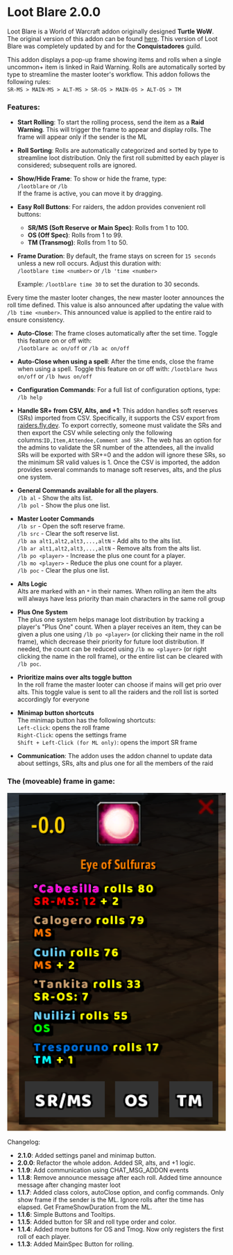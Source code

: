# Loot Blare 2.0.0

Loot Blare is a World of Warcraft addon originally designed **Turtle WoW**. The original version of this addon can be found [here](https://github.com/MarcelineVQ/LootBlare). This version of Loot Blare was completely updated by and for the **Conquistadores** guild.

This addon displays a pop-up frame showing items and rolls when a single uncommon+ item is linked in Raid Warning. Rolls are automatically sorted by type to streamline the master looter's workflow. This addon follows the following rules:  
`SR-MS > MAIN-MS > ALT-MS > SR-OS > MAIN-OS > ALT-OS > TM`

### Features:

- **Start Rolling**: To start the rolling process, send the item as a **Raid Warning**. This will trigger the frame to appear and display rolls. The frame will appear only if the sender is the ML

- **Roll Sorting**: Rolls are automatically categorized and sorted by type to streamline loot distribution. Only the first roll submitted by each player is considered; subsequent rolls are ignored.

- **Show/Hide Frame**: To show or hide the frame, type:  
  `/lootblare` or `/lb`  
  If the frame is active, you can move it by dragging.

- **Easy Roll Buttons**: For raiders, the addon provides convenient roll buttons:

  - **SR/MS (Soft Reserve or Main Spec)**: Rolls from 1 to 100.
  - **OS (Off Spec)**: Rolls from 1 to 99.
  - **TM (Transmog)**: Rolls from 1 to 50.

- **Frame Duration**: By default, the frame stays on screen for `15 seconds` unless a new roll occurs. Adjust this duration with:  
  `/lootblare time <number>` or `/lb 'time <number>`

  Example: `/lootblare time 30` to set the duration to 30 seconds.

Every time the master looter changes, the new master looter announces the roll time defined. This value is also announced after updating the value with `/lb time <number>`. This announced value is applied to the entire raid to ensure consistency.

- **Auto-Close**: The frame closes automatically after the set time. Toggle this feature on or off with:  
  `/lootblare ac on/off` or `/lb ac on/off`

- **Auto-Close when using a spell**: After the time ends, close the frame when using a spell. Toggle this feature on or off with:
  `/lootblare hwus on/off` or `/lb hwus on/off`


- **Configuration Commands**: For a full list of configuration options, type:  
  `/lb help`

- **Handle SR+ from CSV, Alts, and +1**:
This addon handles soft reserves (SRs) imported from CSV. Specifically, it supports the CSV export from [raiders.fly.dev](https://raidres.fly.dev/). To export correctly, someone must validate the SRs and then export the CSV while selecting only the following columns:`ID,Item,Attendee,Comment and SR+`. The web has an option for the admins to validate the SR number of the attendees, all the invalid SRs will be exported with SR+=0 and the addon will ignore these SRs, so the minimum SR valid values is 1. 
Once the CSV is imported, the addon provides several commands to manage soft reserves, alts, and the plus one system.

- **General Commands available for all the players**.  
`/lb al` - Show the alts list.  
`/lb pol` - Show the plus one list.

- **Master Looter Commands**  
`/lb sr` - Open the soft reserve frame.  
`/lb src` - Clear the soft reserve list.  
`/lb aa alt1,alt2,alt3,...,altN` - Add alts to the alts list.  
`/lb ar alt1,alt2,alt3,...,altN` - Remove alts from the alts list.  
`/lb po <player>` - Increase the plus one count for a player.  
`/lb mo <player>` - Reduce the plus one count for a player.  
`/lb poc` - Clear the plus one list.  

- **Alts Logic**  
Alts are marked with an `*` in their names. When rolling an item the alts will always have less priority than main characters in the same roll group

- **Plus One System**  
The plus one system helps manage loot distribution by tracking a player's "Plus One" count. When a player receives an item, they can be given a plus one using `/lb po <player>` (or clicking their name in the roll frame), which decrease their priority for future loot distribution. If needed, the count can be reduced using `/lb mo <player>` (or right clicking the name in the roll frame), or the entire list can be cleared with `/lb poc`.

- **Prioritize mains over alts toggle button**  
In the roll frame the master looter can choose if mains will get prio over alts. This toggle value is sent to all the raiders and the roll list is sorted accordingly for everyone

- **Minimap button shortcuts**  
The minimap button has the following shortcuts:  
`Left-click`: opens the roll frame  
`Right-Click`: opens the settings frame  
`Shift + Left-Click (for ML only)`: opens the import SR frame

- **Communication**: The addon uses the addon channel to update data about settings, SRs, alts and plus one for all the members of the raid  

### The (moveable) frame in game:

![LootBlare Frame](./assets/lootblareframe.png)

Changelog:
- **2.1.0**: Added settings panel and minimap button.
- **2.0.0**: Refactor the whole addon. Added SR, alts, and +1 logic.
- **1.1.9**: Add communication using CHAT_MSG_ADDON events
- **1.1.8**: Remove announce message after each roll. Added time announce message after changing master loot
- **1.1.7**: Added class colors, autoClose option, and config commands. Only show frame if the sender is the ML. Ignore rolls after the time has elapsed. Get FrameShowDuration from the ML.
- **1.1.6**: Simple Buttons and Tooltips.
- **1.1.5**: Added button for SR and roll type order and color.
- **1.1.4**: Added more buttons for OS and Tmog. Now only registers the first roll of each player.
- **1.1.3**: Added MainSpec Button for rolling.

